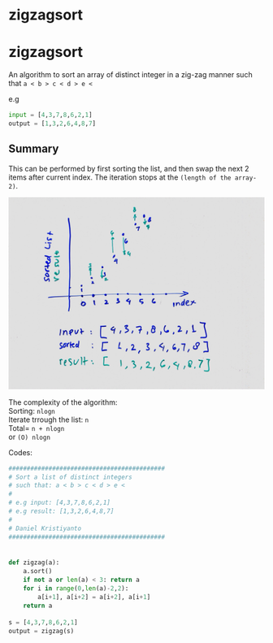 # zigzagsort


# zigzagsort


An algorithm to sort an array of distinct integer in a zig-zag manner such that `a < b > c < d > e <`

e.g
```python
input = [4,3,7,8,6,2,1]
output = [1,3,2,6,4,8,7]
```

## Summary
This can be performed by first sorting the list, and then swap the next 2 items after current index. The iteration stops at the `(length of the array-2)`.

![zigzag whiteboard](zigzag.JPG)

The complexity of the algorithm:  
Sorting: `nlogn`  
Iterate trrough the list: `n`  
Total= `n + nlogn`   
or `(O) nlogn`  




Codes:  

```python
###########################################
# Sort a list of distinct integers
# such that: a < b > c < d > e <
#
# e.g input: [4,3,7,8,6,2,1]
# e.g result: [1,3,2,6,4,8,7]
# 
# Daniel Kristiyanto
###########################################


def zigzag(a):
    a.sort()
    if not a or len(a) < 3: return a
    for i in range(0,len(a)-2,2):
        a[i+1], a[i+2] = a[i+2], a[i+1]
    return a

s = [4,3,7,8,6,2,1]
output = zigzag(s)

```